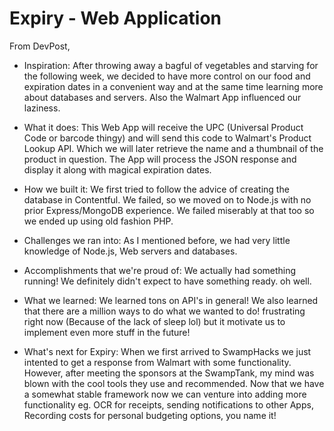 # Expiry - Web Application

From DevPost,

- Inspiration:
After throwing away a bagful of vegetables and starving for the following week, we decided to have more control on our food and expiration dates in a convenient way and at the same time learning more about databases and servers. Also the Walmart App influenced our laziness.

- What it does:
This Web App will receive the UPC (Universal Product Code or barcode thingy) and will send this code to Walmart's Product Lookup API. Which we will later retrieve the name and a thumbnail of the product in question. The App will process the JSON response and display it along with magical expiration dates.

- How we built it:
We first tried to follow the advice of creating the database in Contentful. We failed, so we moved on to Node.js with no prior Express/MongoDB experience. We failed miserably at that too so we ended up using old fashion PHP.

- Challenges we ran into:
As I mentioned before, we had very little knowledge of Node.js, Web servers and databases.

- Accomplishments that we're proud of:
We actually had something running! We definitely didn't expect to have something ready. oh well.

- What we learned:
We learned tons on API's in general! We also learned that there are a million ways to do what we wanted to do! frustrating right now (Because of the lack of sleep lol) but it motivate us to implement even more stuff in the future!

- What's next for Expiry:
When we first arrived to SwampHacks we just intented to get a response from Walmart with some functionality. However, after meeting the sponsors at the SwampTank, my mind was blown with the cool tools they use and recommended. Now that we have a somewhat stable framework now we can venture into adding more functionality eg. OCR for receipts, sending notifications to other Apps, Recording costs for personal budgeting options, you name it!

